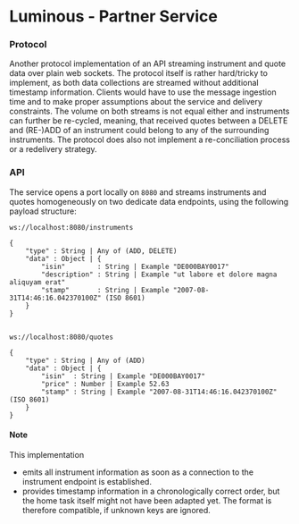 # Luminous - Partner Service

### Protocol

Another protocol implementation of an API streaming instrument and quote data over plain web sockets. The protocol itself is rather hard/tricky to implement, as both data collections are streamed without additional timestamp information.
Clients would have to use the message ingestion time and to make proper assumptions about the service and delivery constraints. The volume on both streams is not equal either and instruments can further be re-cycled, meaning, that received quotes between a DELETE and (RE-)ADD of an instrument could belong to any of the surrounding instruments.
The protocol does also not implement a re-conciliation process or a redelivery strategy.

### API

The service opens a port locally on `8080` and streams instruments and quotes homogeneously on two dedicate data endpoints, using the following payload structure:

```
ws://localhost:8080/instruments

{
    "type" : String | Any of (ADD, DELETE)
    "data" : Object | {
        "isin"        : String | Example "DE000BAY0017"
        "description" : String | Example "ut labore et dolore magna aliquyam erat"
        "stamp"       : String | Example "2007-08-31T14:46:16.042370100Z" (ISO 8601)
    }
}


ws://localhost:8080/quotes

{
    "type" : String | Any of (ADD)
    "data" : Object | {
        "isin"  : String | Example "DE000BAY0017"
        "price" : Number | Example 52.63
        "stamp" : String | Example "2007-08-31T14:46:16.042370100Z" (ISO 8601)
    }
}
```

#### Note

This implementation

+ emits all instrument information as soon as a connection to the instrument endpoint is established.
+ provides timestamp information in a chronologically correct order, but the home task itself might not have been adapted yet. The format is therefore compatible, if unknown keys are ignored.
